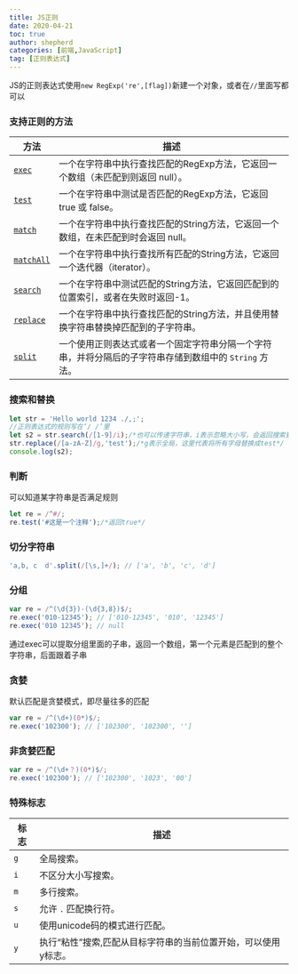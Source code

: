 ```yaml
---
title: JS正则
date: 2020-04-21
toc: true
author: shepherd
categories: [前端,JavaScript]
tag: [正则表达式]
---
```


JS的正则表达式使用`new RegExp('re',[flag])`新建一个对象，或者在`//`里面写都可以

<!-- more -->

### 支持正则的方法

| 方法                                                         | 描述                                                         |
| ------------------------------------------------------------ | ------------------------------------------------------------ |
| [`exec`](https://developer.mozilla.org/zh-CN/docs/Web/JavaScript/Reference/Global_Objects/RegExp/exec) | 一个在字符串中执行查找匹配的RegExp方法，它返回一个数组（未匹配到则返回 null）。 |
| [`test`](https://developer.mozilla.org/zh-CN/docs/Web/JavaScript/Reference/Global_Objects/RegExp/test) | 一个在字符串中测试是否匹配的RegExp方法，它返回 true 或 false。 |
| [`match`](https://developer.mozilla.org/zh-CN/docs/Web/JavaScript/Reference/Global_Objects/String/match) | 一个在字符串中执行查找匹配的String方法，它返回一个数组，在未匹配到时会返回 null。 |
| [`matchAll`](https://developer.mozilla.org/zh-CN/docs/Web/JavaScript/Reference/Global_Objects/String/matchAll) | 一个在字符串中执行查找所有匹配的String方法，它返回一个迭代器（iterator）。 |
| [`search`](https://developer.mozilla.org/zh-CN/docs/Web/JavaScript/Reference/Global_Objects/String/search) | 一个在字符串中测试匹配的String方法，它返回匹配到的位置索引，或者在失败时返回-1。 |
| [`replace`](https://developer.mozilla.org/zh-CN/docs/Web/JavaScript/Reference/Global_Objects/String/replace) | 一个在字符串中执行查找匹配的String方法，并且使用替换字符串替换掉匹配到的子字符串。 |
| [`split`](https://developer.mozilla.org/zh-CN/docs/Web/JavaScript/Reference/Global_Objects/String/split) | 一个使用正则表达式或者一个固定字符串分隔一个字符串，并将分隔后的子字符串存储到数组中的 `String` 方法。 |

### 搜索和替换

```js
let str = 'Hello world 1234 ./,;';
//正则表达式的规则写在‘/ /’里
let s2 = str.search(/[1-9]/i);/*也可以传递字符串，i表示忽略大小写，会返回搜索到的第一个字符的索引*/
str.replace(/[a-zA-Z]/g,'test');/*g表示全局，这里代表将所有字母替换成test*/
console.log(s2);
```

### 判断

可以知道某字符串是否满足规则

```js
let re = /^#/;
re.test('#这是一个注释');/*返回true*/
```

### 切分字符串

```js
'a,b, c  d'.split(/[\s,]+/); // ['a', 'b', 'c', 'd']
```

### 分组

```js
var re = /^(\d{3})-(\d{3,8})$/;
re.exec('010-12345'); // ['010-12345', '010', '12345']
re.exec('010 12345'); // null
```

通过exec可以提取分组里面的子串，返回一个数组，第一个元素是匹配到的整个字符串，后面跟着子串

### 贪婪

默认匹配是贪婪模式，即尽量往多的匹配

```js
var re = /^(\d+)(0*)$/;
re.exec('102300'); // ['102300', '102300', '']
```

### 非贪婪匹配

```js
var re = /^(\d+？)(0*)$/;
re.exec('102300'); // ['102300', '1023', '00']
```

### 特殊标志

| 标志 | 描述                                                         |
| ---- | ------------------------------------------------------------ |
| `g`  | 全局搜索。                                                   |
| `i`  | 不区分大小写搜索。                                           |
| `m`  | 多行搜索。                                                   |
| `s`  | 允许 `.` 匹配换行符。                                        |
| `u`  | 使用unicode码的模式进行匹配。                                |
| `y`  | 执行“粘性”搜索,匹配从目标字符串的当前位置开始，可以使用y标志。 |

